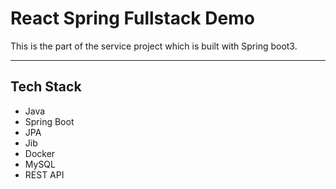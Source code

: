 # React Spring Fullstack Demo
This is the part of the service project which is built with Spring boot3.

---
## Tech Stack
- Java
- Spring Boot
- JPA
- Jib
- Docker
- MySQL
- REST API


